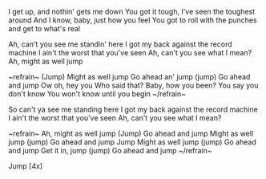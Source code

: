 I get up, and nothin' gets me down
You got it tough, I've seen the toughest around
And I know, baby, just how you feel
You got to roll with the punches and get to what's real

Ah, can't you see me standin' here
I got my back against the record machine
I ain't the worst that you've seen
Ah, can't you see what I mean?
Ah, might as well jump

~refrain~
(Jump)
Might as well jump
Go ahead an' jump (jump)
Go ahead and jump
Ow oh, hey you
Who said that?
Baby, how you been?
You say you don't know
You won't know until you begin
~/refrain~

So can't ya see me standing here
I got my back against the record machine
I ain't the worst that you've seen
Ah, can't you see what I mean?

~refrain~
Ah, might as well jump
(Jump)
Go ahead and jump
Might as well jump (jump)
Go ahead and jump
Jump
Might as well jump (jump)
Go ahead and jump
Get it in, jump (jump)
Go ahead and jump
~/refrain~

Jump [4x]